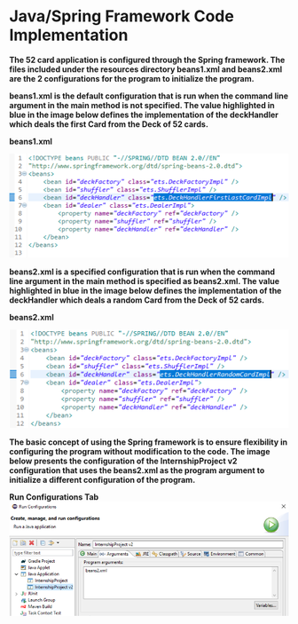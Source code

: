 # Java/Spring Framework Code Implementation
**The 52 card application is configured through the Spring framework. The files included under the resources directory beans1.xml and 
beans2.xml are the 2 configurations for the program to initialize the program.**

**beans1.xml is the default configuration that is run when the command line argument in the main method is not specified. The value
highlighted in blue in the image below defines the implementation of the deckHandler which deals the first Card from the Deck of 52 cards.**

**beans1.xml**

![](images/Beans1Screenshot.PNG)


**beans2.xml is a specified configuration that is run when the command line argument in the main method is specified as beans2.xml.
The value highlighted in blue in the image below defines the implementation of the deckHandler which deals a random Card from the
Deck of 52 cards.**

**beans2.xml**

![](images/Beans2Screenshot.PNG)

**The basic concept of using the Spring framework is to ensure flexibility in configuring the program without modification to the code.
The image below presents the configuration of the InternshipProject v2 configuration that uses the beans2.xml as the program argument
to initialize a different configuration of the program.**

**Run Configurations Tab**
![](images/RunConfigurations.PNG)
